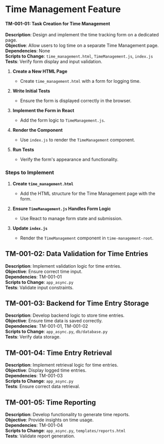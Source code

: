 # Time Management Feature


#### TM-001-01: Task Creation for Time Management

**Description**: Design and implement the time tracking form on a dedicated page.  
**Objective**: Allow users to log time on a separate Time Management page.  
**Dependencies**: None  
**Scripts to Change**: `time_management.html`, `TimeManagement.js`, `index.js`  
**Tests**: Verify form display and input validation.

1. **Create a New HTML Page**
   - Create `time_management.html` with a form for logging time.

2. **Write Initial Tests**
   - Ensure the form is displayed correctly in the browser.

3. **Implement the Form in React**
   - Add the form logic to `TimeManagement.js`.

4. **Render the Component**
   - Use `index.js` to render the `TimeManagement` component.

5. **Run Tests**
   - Verify the form's appearance and functionality.

### Steps to Implement

1. **Create `time_management.html`**
   - Add the HTML structure for the Time Management page with the form.

2. **Ensure `TimeManagement.js` Handles Form Logic**
   - Use React to manage form state and submission.

3. **Update `index.js`**
   - Render the `TimeManagement` component in `time-management-root`.


## TM-001-02: Data Validation for Time Entries

**Description**: Implement validation logic for time entries.  
**Objective**: Ensure correct time input.  
**Dependencies**: TM-001-01  
**Scripts to Change**: `app_async.py`  
**Tests**: Validate input constraints.

## TM-001-03: Backend for Time Entry Storage

**Description**: Develop backend logic to store time entries.  
**Objective**: Ensure time data is saved correctly.  
**Dependencies**: TM-001-01, TM-001-02  
**Scripts to Change**: `app_async.py`, `db/database.py`  
**Tests**: Verify data storage.

## TM-001-04: Time Entry Retrieval

**Description**: Implement retrieval logic for time entries.  
**Objective**: Display logged time entries.  
**Dependencies**: TM-001-03  
**Scripts to Change**: `app_async.py`  
**Tests**: Ensure correct data retrieval.

## TM-001-05: Time Reporting

**Description**: Develop functionality to generate time reports.  
**Objective**: Provide insights on time usage.  
**Dependencies**: TM-001-04  
**Scripts to Change**: `app_async.py`, `templates/reports.html`  
**Tests**: Validate report generation.
